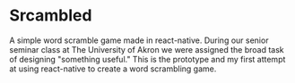 # Srcambled
A simple word scramble game made in react-native.
During our senior seminar class at The University of Akron
we were assigned the broad task of designing "something useful."
This is the prototype and my first attempt at using react-native
to create a word scrambling game. 
